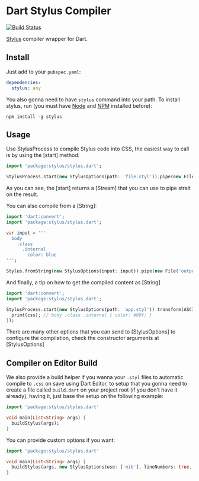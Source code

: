 Dart Stylus Compiler
==============

[![Build Status](https://drone.io/github.com/wilkerlucio/dart-stylus/status.png)](https://drone.io/github.com/wilkerlucio/dart-stylus/latest)

[Stylus](http://learnboost.github.io/stylus/) compiler wrapper for Dart.

Install
-------

Just add to your `pubspec.yaml`:

```yaml
dependencies:
  stylus: any
```

You also gonna need to have `stylus` command into your path. To install stylus, run (you must have [Node](http://nodejs.org/) and [NPM](https://npmjs.org/) installed before):
```
npm install -g stylus
```

Usage
-----

Use StylusProcess to compile Stylus code into CSS, the easiest
way to call is by using the [start] method:

```dart
import 'package:stylus/stylus.dart';

StylusProcess.start(new StylusOptions(path: 'file.styl')).pipe(new File('output.css').openWrite());
```

As you can see, the [start] returns a [Stream] that you can use to pipe
strait on the result.

You can also compile from a [String]:

```dart
import 'dart:convert';
import 'package:stylus/stylus.dart';

var input = '''
  body
    .class
      .internal
        color: blue
''';

Stylus.fromString(new StylusOptions(input: input)).pipe(new File('output.css').openWrite());
```

And finally, a tip on how to get the compiled content as [String]

```dart
import 'dart:convert';
import 'package:stylus/stylus.dart';

StylusProcess.start(new StylusOptions(path: 'app.styl')).transform(ASCII.decoder).single.then((String css) {
  print(css); // body .class .internal { color: #00f; }
});
```

There are many other options that you can send to [StylusOptions] to configure
the compilation, check the constructor arguments at [StylusOptions]

Compiler on Editor Build
------------------------

We also provide a build helper if you wanna your `.styl` files to automatic compile to `.css` on save using Dart Editor, to setup that you gonna need to create a file called `build.dart` on your project root (if you don't have it already), having it, just base the setup on the following example:

```dart
import 'package:stylus/stylus.dart'

void main(List<String> args) {
  buildStylus(args);
}
```

You can provide custom options if you want:

```dart
import 'package:stylus/stylus.dart'

void main(List<String> args) {
  buildStylus(args, new StylusOptions(use: ['nib'], lineNumbers: true, includeCss: true, compress: true));
}
```